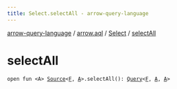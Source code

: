 ```yaml
---
title: Select.selectAll - arrow-query-language
---
```


[arrow-query-language](../../index.html) / [arrow.aql](../index.html) / [Select](index.html) / [selectAll](./select-all.html)

# selectAll

`open fun <A> `[`Source`](../-source.html)`<`[`F`](index.html#F)`, `[`A`](select-all.html#A)`>.selectAll(): `[`Query`](../-query/index.html)`<`[`F`](index.html#F)`, `[`A`](select-all.html#A)`, `[`A`](select-all.html#A)`>`